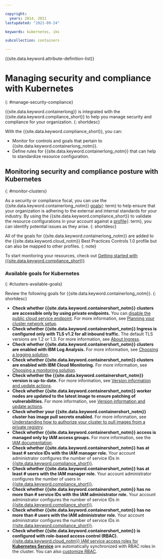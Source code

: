 ```yaml
---

copyright: 
  years: 2014, 2021
lastupdated: "2021-09-24"

keywords: kubernetes, iks

subcollection: containers

---
```




{{site.data.keyword.attribute-definition-list}}

# Managing security and compliance with Kubernetes
{: #manage-security-compliance}

{{site.data.keyword.containerlong}} is integrated with the {{site.data.keyword.compliance_short}} to help you manage security and compliance for your organization.
{: shortdesc}

With the {{site.data.keyword.compliance_short}}, you can:

* Monitor for controls and goals that pertain to {{site.data.keyword.containerlong_notm}}.
* Define rules for {{site.data.keyword.containerlong_notm}} that can help to standardize resource configuration.

## Monitoring security and compliance posture with Kubernetes
{: #monitor-clusters}

As a security or compliance focal, you can use the {{site.data.keyword.containerlong_notm}} [goals](#x2117978){: term} to help ensure that your organization is adhering to the external and internal standards for your industry. By using the {{site.data.keyword.compliance_short}} to validate the resource configurations in your account against a [profile](#x2034950){: term}, you can identify potential issues as they arise.
{: shortdesc}

All of the goals for {{site.data.keyword.containerlong_notm}} are added to the {{site.data.keyword.cloud_notm}} Best Practices Controls 1.0 profile but can also be mapped to other profiles.
{: note}

To start monitoring your resources, check out [Getting started with {{site.data.keyword.compliance_short}}](/docs/security-compliance?topic=security-compliance-getting-started)

### Available goals for Kubernetes
{: #clusters-available-goals}

Review the following goals for {{site.data.keyword.containerlong_notm}}.
{: shortdesc}


- **Check whether {{site.data.keyword.containershort_notm}} clusters are accessible only by using private endpoints.** You can [disable the public cloud service endpoint](/docs/containers?topic=containers-cs_network_cluster#disable-public-se). For more information, see [Planning your cluster network setup](/docs/containers?topic=containers-plan_clusters).
- **Check whether {{site.data.keyword.containershort_notm}} Ingress is configured only with TLS v1.2 for all inbound traffic.** The default TLS versions are 1.2 or 1.3. For more information, see [About Ingress](/docs/containers?topic=containers-ingress-about).
- **Check whether {{site.data.keyword.containershort_notm}} clusters are enabled with IBM Log Analysis.** For more information, see [Choosing a logging solution](/docs/containers?topic=containers-health#logging_overview).
- **Check whether {{site.data.keyword.containershort_notm}} clusters are enabled with IBM Cloud Monitoring.** For more information, see [Choosing a monitoring solution](/docs/containers?topic=containers-health-monitor#view_metrics).
- **Check whether the {{site.data.keyword.containershort_notm}} version is up-to-date.** For more information, see [Version information and update actions](/docs/containers?topic=containers-cs_versions).
- **Check whether {{site.data.keyword.containershort_notm}} worker nodes are updated to the latest image to ensure patching of vulnerabilities.** For more information, see [Version information and update actions](/docs/containers?topic=containers-cs_versions).
- **Check whether your {{site.data.keyword.containershort_notm}} cluster has image pull secrets enabled.** For more information, see [Understanding how to authorize your cluster to pull images from a private registry](/docs/containers?topic=containers-registry#cluster_registry_auth).
- **Check whether {{site.data.keyword.containershort_notm}} access is managed only by IAM access groups.** For more information, see the [IAM documentation](/docs/account?topic=account-groups).
- **Check whether {{site.data.keyword.containershort_notm}} has at least # service IDs with the IAM manager role.** Your account administrator configures the number of service IDs in [{{site.data.keyword.compliance_short}}](/docs/security-compliance?topic=security-compliance-custom-goals).
- **Check whether {{site.data.keyword.containershort_notm}} has at least # users with the IAM manager role.** Your account administrator configures the number of users in [{{site.data.keyword.compliance_short}}](/docs/security-compliance?topic=security-compliance-custom-goals).
- **Check whether {{site.data.keyword.containershort_notm}} has no more than # service IDs with the IAM administrator role.** Your account administrator configures the number of service IDs in [{{site.data.keyword.compliance_short}}](/docs/security-compliance?topic=security-compliance-custom-goals).
- **Check whether {{site.data.keyword.containershort_notm}} has no more than # users with the IAM administrator role.** Your account administrator configures the number of service IDs in [{{site.data.keyword.compliance_short}}](/docs/security-compliance?topic=security-compliance-custom-goals).
- **Check whether {{site.data.keyword.containershort_notm}} is configured with role-based access control (RBAC).** [{{site.data.keyword.cloud_notm}} IAM service access roles for **Kubernetes Service**](/docs/containers?topic=containers-access_reference#service) are automatically synchronized with RBAC roles in the cluster. You can also [customize RBAC](/docs/containers?topic=containers-access-overview).





